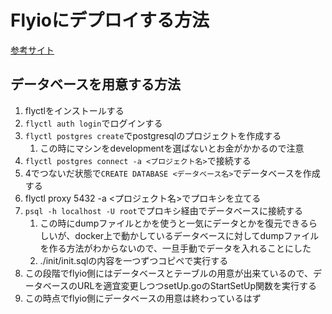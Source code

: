 # Flyioにデプロイする方法
[参考サイト](https://medium.com/data-folks-indonesia/setup-free-postgresql-on-fly-io-and-import-database-3f8f891cbc71)

## データベースを用意する方法
1. flyctlをインストールする
2. `flyctl auth login`でログインする
3. `flyctl postgres create`でpostgresqlのプロジェクトを作成する
   1. この時にマシンをdevelopmentを選ばないとお金がかかるので注意
4. `flyctl postgres connect -a <プロジェクト名>`で接続する
5. 4でつないだ状態で`CREATE DATABASE <データベース名>`でデータベースを作成する
6. flyctl proxy 5432 -a <プロジェクト名>でプロキシを立てる
7. `psql -h localhost -U root`でプロキシ経由でデータベースに接続する
   1. この時にdumpファイルとかを使うと一気にデータとかを復元できるらしいが、docker上で動かしているデータベースに対してdumpファイルを作る方法がわからないので、一旦手動でデータを入れることにした
   2. ./init/init.sqlの内容を一つずつコピペで実行する
8. この段階でflyio側にはデータベースとテーブルの用意が出来ているので、データベースのURLを適宜変更しつつsetUp.goのStartSetUp関数を実行する
9. この時点でflyio側にデータベースの用意は終わっているはず

